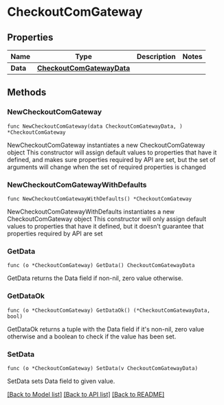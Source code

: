 # CheckoutComGateway

## Properties

Name | Type | Description | Notes
------------ | ------------- | ------------- | -------------
**Data** | [**CheckoutComGatewayData**](CheckoutComGatewayData.md) |  | 

## Methods

### NewCheckoutComGateway

`func NewCheckoutComGateway(data CheckoutComGatewayData, ) *CheckoutComGateway`

NewCheckoutComGateway instantiates a new CheckoutComGateway object
This constructor will assign default values to properties that have it defined,
and makes sure properties required by API are set, but the set of arguments
will change when the set of required properties is changed

### NewCheckoutComGatewayWithDefaults

`func NewCheckoutComGatewayWithDefaults() *CheckoutComGateway`

NewCheckoutComGatewayWithDefaults instantiates a new CheckoutComGateway object
This constructor will only assign default values to properties that have it defined,
but it doesn't guarantee that properties required by API are set

### GetData

`func (o *CheckoutComGateway) GetData() CheckoutComGatewayData`

GetData returns the Data field if non-nil, zero value otherwise.

### GetDataOk

`func (o *CheckoutComGateway) GetDataOk() (*CheckoutComGatewayData, bool)`

GetDataOk returns a tuple with the Data field if it's non-nil, zero value otherwise
and a boolean to check if the value has been set.

### SetData

`func (o *CheckoutComGateway) SetData(v CheckoutComGatewayData)`

SetData sets Data field to given value.



[[Back to Model list]](../README.md#documentation-for-models) [[Back to API list]](../README.md#documentation-for-api-endpoints) [[Back to README]](../README.md)


